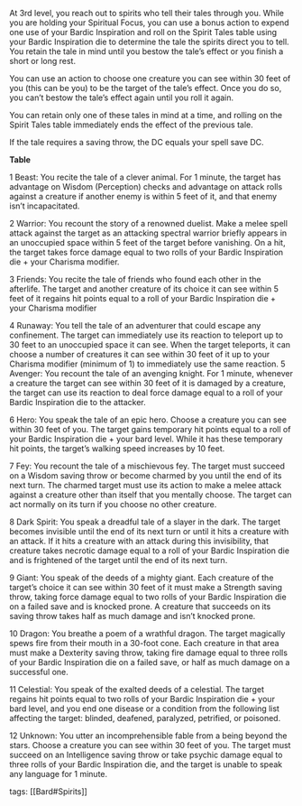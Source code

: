 At 3rd level, you reach out to spirits who tell their tales through you. While you are holding your Spiritual Focus, you can use a bonus action to expend one use of your Bardic Inspiration and roll on the Spirit Tales table using your Bardic Inspiration die to determine the tale the spirits direct you to tell. You retain the tale in mind until you bestow the tale’s effect or you finish a short or long rest.

You can use an action to choose one creature you can see within 30 feet of you (this can be you) to be the target of the tale’s effect. Once you do so, you can’t bestow the tale’s effect again until you roll it again.

You can retain only one of these tales in mind at a time, and rolling on the Spirit Tales table immediately ends the effect of the previous tale.

If the tale requires a saving throw, the DC equals your spell save DC.

**Table**

1	Beast: You recite the tale of a clever animal. For 1 minute, the target has advantage on Wisdom (Perception) checks and advantage on attack rolls against a creature if another enemy is within 5 feet of it, and that enemy isn’t incapacitated.

2	Warrior: You recount the story of a renowned duelist. Make a melee spell attack against the target as an attacking spectral warrior briefly appears in an unoccupied space within 5 feet of the target before vanishing. On a hit, the target takes force damage equal to two rolls of your Bardic Inspiration die + your Charisma modifier.

3	Friends: You recite the tale of friends who found each other in the afterlife. The target and another creature of its choice it can see within 5 feet of it regains hit points equal to a roll of your Bardic Inspiration die + your Charisma modifier

4	Runaway: You tell the tale of an adventurer that could escape any confinement. The target can immediately use its reaction to teleport up to 30 feet to an unoccupied space it can see. When the target teleports, it can choose a number of creatures it can see within 30 feet of it up to your Charisma modifier (minimum of 1) to immediately use the same reaction.
5	Avenger: You recount the tale of an avenging knight. For 1 minute, whenever a creature the target can see within 30 feet of it is damaged by a creature, the target can use its reaction to deal force damage equal to a roll of your Bardic Inspiration die to the attacker.

6	Hero: You speak the tale of an epic hero. Choose a creature you can see within 30 feet of you. The target gains temporary hit points equal to a roll of your Bardic Inspiration die + your bard level. While it has these temporary hit points, the target’s walking speed increases by 10 feet.

7	Fey: You recount the tale of a mischievous fey. The target must succeed on a Wisdom saving throw or become charmed by you until the end of its next turn. The charmed target must use its action to make a melee attack against a creature other than itself that you mentally choose. The target can act normally on its turn if you choose no other creature.

8	Dark Spirit: You speak a dreadful tale of a slayer in the dark. The target becomes invisible until the end of its next turn or until it hits a creature with an attack. If it hits a creature with an attack during this invisibility, that creature takes necrotic damage equal to a roll of your Bardic Inspiration die and is frightened of the target until the end of its next turn.

9	Giant: You speak of the deeds of a mighty giant. Each creature of the target’s choice it can see within 30 feet of it must make a Strength saving throw, taking force damage equal to two rolls of your Bardic Inspiration die on a failed save and is knocked prone. A creature that succeeds on its saving throw takes half as much damage and isn’t knocked prone.

10	Dragon: You breathe a poem of a wrathful dragon. The target magically spews fire from their mouth in a 30-foot cone. Each creature in that area must make a Dexterity saving throw, taking fire damage equal to three rolls of your Bardic Inspiration die on a failed save, or half as much damage on a successful one.

11	Celestial: You speak of the exalted deeds of a celestial. The target regains hit points equal to two rolls of your Bardic Inspiration die + your bard level, and you end one disease or a condition from the following list affecting the target: blinded, deafened, paralyzed, petrified, or poisoned.

12	Unknown: You utter an incomprehensible fable from a being beyond the stars. Choose a creature you can see within 30 feet of you. The target must succeed on an Intelligence saving throw or take psychic damage equal to three rolls of your Bardic Inspiration die, and the target is unable to speak any language for 1 minute.

tags: [[Bard#Spirits]]